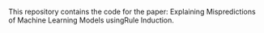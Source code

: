This repository contains the code for the paper: Explaining Mispredictions of Machine Learning Models usingRule Induction.
